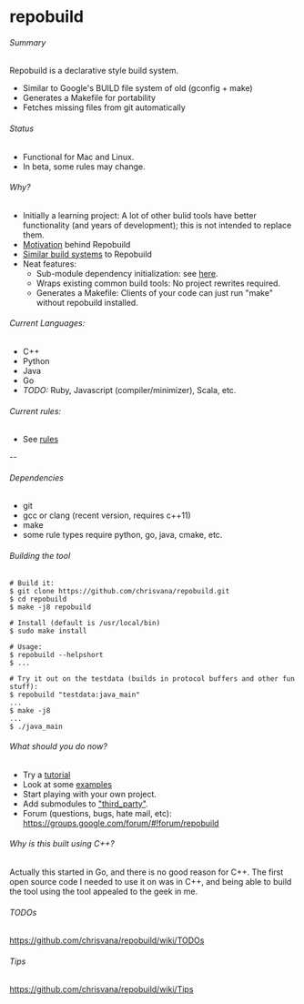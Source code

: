 repobuild
==========

###### Summary
Repobuild is a declarative style build system.
- Similar to Google's BUILD file system of old (gconfig + make)
- Generates a Makefile for portability
- Fetches missing files from git automatically

###### Status
- Functional for Mac and Linux.
- In beta, some rules may change.

###### Why?
- Initially a learning project: A lot of other bulid tools have better functionality (and years of development); this is not intended to replace them.
- [Motivation](https://github.com/chrisvana/repobuild/wiki/Motivation) behind Repobuild
- [Similar build systems](https://github.com/chrisvana/repobuild/wiki/Similar-Build-Systems) to Repobuild
- Neat features:
  - Sub-module dependency initialization: see [here](https://github.com/chrisvana/repobuild/wiki/Sub-Module-Handling).
  - Wraps existing common build tools: No project rewrites required.
  - Generates a Makefile: Clients of your code can just run "make" without repobuild installed.

###### Current Languages:
- C++
- Python
- Java
- Go
- _TODO:_ Ruby, Javascript (compiler/minimizer), Scala, etc.

###### Current rules:
- See [rules](https://github.com/chrisvana/repobuild/wiki/Rules)

--
###### Dependencies
- git
- gcc or clang (recent version, requires c++11)
- make
- some rule types require python, go, java, cmake, etc.

###### Building the tool
```
# Build it:
$ git clone https://github.com/chrisvana/repobuild.git
$ cd repobuild
$ make -j8 repobuild

# Install (default is /usr/local/bin)
$ sudo make install

# Usage:
$ repobuild --helpshort
$ ...

# Try it out on the testdata (builds in protocol buffers and other fun stuff):
$ repobuild "testdata:java_main"
...
$ make -j8
...
$ ./java_main

```

###### What should you do now?
- Try a [tutorial](https://github.com/chrisvana/repobuild/wiki/Repobuild-Cpp-Tutorial)
- Look at some [examples](https://github.com/chrisvana/repobuild/wiki/Examples)
- Start playing with your own project.
- Add submodules to ["third_party"](https://github.com/chrisvana/third_party).
- Forum (questions, bugs, hate mail, etc): https://groups.google.com/forum/#!forum/repobuild

###### Why is this built using C++?<br/>
Actually this started in Go, and there is no good reason for C++. The first open source code I needed to use it on was in C++, and being able to build the tool using the tool appealed to the geek in me.

###### TODOs
https://github.com/chrisvana/repobuild/wiki/TODOs

###### Tips
https://github.com/chrisvana/repobuild/wiki/Tips
